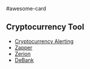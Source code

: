 #awesome-card 

## Cryptocurrency Tool

- [Cryptocurrency Alerting](https://cryptocurrencyalerting.com/)
- [Zapper](https://zapper.fi/)
- [Zerion](https://zerion.io/)
- [DeBank](https://debank.com/)